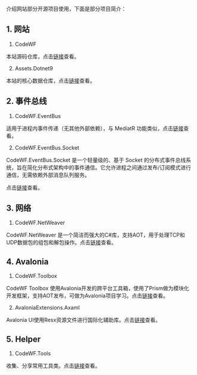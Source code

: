 介绍网站部分开源项目使用，下面是部分项目简介：

## 1. 网站

1. CodeWF

本站源码仓库，点击[链接](https://github.com/dotnet9/CodeWF)查看。

2. Assets.Dotnet9

本站的核心数据仓库，点击[链接](https://github.com/dotnet9/Assets.Dotnet9)查看。

## 2. 事件总线

1. CodeWF.EventBus

适用于进程内事件传递（无其他外部依赖），与 MediatR 功能类似，点击[链接](https://github.com/dotnet9/CodeWF.EventBus)查看。

2. CodeWF.EventBus.Socket

CodeWF.EventBus.Socket 是一个轻量级的、基于 Socket 的分布式事件总线系统，旨在简化分布式架构中的事件通信。它允许进程之间通过发布/订阅模式进行通信，无需依赖外部消息队列服务。

点击[链接](https://github.com/dotnet9/CodeWF.EventBus.Socket)查看。

## 3. 网络

1. CodeWF.NetWeaver

CodeWF.NetWeaver 是一个简洁而强大的C#库，支持AOT，用于处理TCP和UDP数据包的组包和解包操作。点击[链接](https://github.com/dotnet9/CodeWF.NetWeaver)查看。

## 4. Avalonia

1. CodeWF.Toolbox

CodeWF Toolbox 使用Avalonia开发的跨平台工具箱，使用了Prism做为模块化开发框架，支持AOT发布，可做为Avalonia项目学习。点击[链接](https://github.com/dotnet9/CodeWF.Toolbox)查看。

2. AvaloniaExtensions.Axaml

Avalonia UI使用Resx资源文件进行国际化辅助库。点击[链接](https://github.com/dotnet9/AvaloniaExtensions/tree/main/src/AvaloniaExtensions.Axaml)查看。

## 5. Helper

1. CodeWF.Tools

收集、分享常用工具类。点击[链接](https://github.com/dotnet9/CodeWF.Tools)查看。

